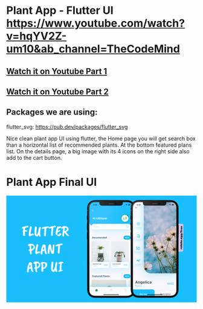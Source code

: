 # Plant App - Flutter UI https://www.youtube.com/watch?v=hqYV2Z-um10&ab_channel=TheCodeMind

## [Watch it on Youtube Part 1](https://www.youtube.com/watch?v=-87m9PKgfCk&ab_channel=TheCodeMind "# Watch it on Youtube Part 1")
## [Watch it on Youtube Part 2](https://www.youtube.com/watch?v=hqYV2Z-um10&ab_channel=TheCodeMind "# Watch it on Youtube Part 2")

## Packages we are using:

flutter_svg: https://pub.dev/packages/flutter_svg

Nice clean plant app UI using flutter, the Home page you will get search box than a horizontal list of recommended plants. At the bottom featured plans list. On the details page, a big image with its 4 icons on the right side also add to the cart button.

# Plant App Final UI

![](https://github.com/kashif043/Plant-App-Flutter-UI/blob/master/image.png?raw=true)
